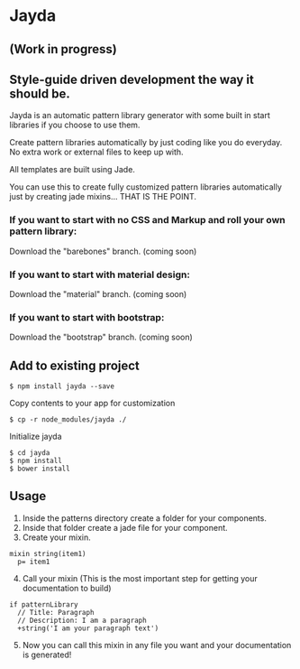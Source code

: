 # Jayda
## (Work in progress)
## Style-guide driven development the way it should be.

Jayda is an automatic pattern library generator with some built in start libraries if you choose to use them.

Create pattern libraries automatically by just coding like you do everyday. No extra work or external files to keep up with.

All templates are built using Jade.

You can use this to create fully customized pattern libraries automatically just by creating jade mixins... THAT IS THE POINT.

### If you want to start with no CSS and Markup and roll your own pattern library:

Download the "barebones" branch. (coming soon)

### If you want to start with material design:

Download the "material" branch. (coming soon)

### If you want to start with bootstrap:

Download the "bootstrap" branch. (coming soon)


## Add to existing project
```
$ npm install jayda --save
```

Copy contents to your app for customization
```
$ cp -r node_modules/jayda ./
```

Initialize jayda
```
$ cd jayda
$ npm install
$ bower install
```

## Usage

1. Inside the patterns directory create a folder for your components.
2. Inside that folder create a jade file for your component.
3. Create your mixin.

  ```
  mixin string(item1)
    p= item1
  ```

4. Call your mixin (This is the most important step for getting your documentation to build)

  ```
  if patternLibrary
    // Title: Paragraph
    // Description: I am a paragraph
    +string('I am your paragraph text')
  ```

5. Now you can call this mixin in any file you want and your documentation is generated!


